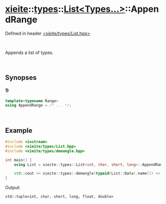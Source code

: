 # [xieite](../../../xieite.md)\:\:[types](../../../types.md)\:\:[List\<Types...\>](../../List.md)\:\:AppendRange
Defined in header [<xieite/types/List.hpp>](../../../../include/xieite/types/List.hpp)

&nbsp;

Appends a list of types.

&nbsp;

## Synopses
#### 1)
```cpp
template<typename Range>
using AppendRange = /* ... */;
```

&nbsp;

## Example
```cpp
#include <iostream>
#include <xieite/types/List.hpp>
#include <xieite/types/demangle.hpp>

int main() {
    using List = xieite::types::List<int, char, short, long>::AppendRange<xieite::types::List<float, double>>;

    std::cout << xieite::types::demangle(typeid(List::Data).name()) << '\n';
}
```
Output:
```
std::tuple<int, char, short, long, float, double>
```
